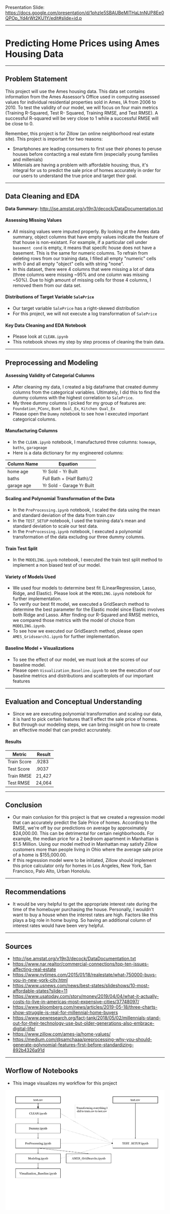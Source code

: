 Presentation Slide: https://docs.google.com/presentation/d/1phzle5SBAUBeMlTHaLtnNUP8Ee0QPOp_Yd4rWt2KU1Y/edit#slide=id.p

---

# Predicting Home Prices using Ames Housing Data 
---

## **Problem Statement**

This project will use the Ames housing data. This data set contains information from the Ames Assessor’s Office used in computing assessed values for individual residential properties sold in Ames, IA from 2006 to 2010. To test the validity of our model, we will focus on four main metrics (Training R-Squared, Test R- Squared, Training RMSE, and Test RMSE). A successful R-squared will be very close to 1 while a successful RMSE will be close to 0. 

Remember, this project is for Zillow (an online neighborhood real estate site). This project is important for two reasons: 
- Smartphones are leading consumers to first use their phones to peruse houses before contacting a real estate firm (especially young families and millenials)
- Millenials are having a problem with affordable housing; thus, it's integral for us to predict the sale price of homes accurately in order for our users to understand the true price and target their goal. 
--- 

## **Data Cleaning and EDA**

**Data Summary:** http://jse.amstat.org/v19n3/decock/DataDocumentation.txt

#### Assessing Missing Values
- All missing values were imputed properly. By looking at the Ames data summary, object columns that have empty values indicate the feature of that house is non-existant. For example, if a particular cell under `basement cond` is empty, it means that specifc house does not have a basement. This is the same for numeric columns. To refrain from deleting rows from our training data, I filled all empty "numeric" cells with 0 and all empty "object" cells with string "none". 
- In this dataset, there were 4 columns that were missing a lot of data (three columns were missing ~95% and one column was missing ~50%). Due to high amount of missing cells for those 4 columns, I removed them from our data set. 

#### Distributions of Target Variable `SalePrice`
- Our target variable `SalePrice` has a right-skewed distribution 
- For this project, we will not execute a log transformation of `SalePrice`

#### Key Data Cleaning and EDA Notebook
- Please look at `CLEAN.ipynb`
- This notebook shows my step by step process of cleaning the train data. 
---

## **Preprocessing and Modeling**

#### Assessing Validity of Categorial Columns
- After cleaning my data, I created a big dataframe that created dummy columns from the categorical variables. Ultimately, I did this to find the dummy columns with the highest correlation to `SalePrice`. 
- My three dummy columns I picked for my group of features are: `Foundation_PConc`, `Bsmt Qual_Ex`, `Kitchen Qual_Ex`
- Please open the `Dummy` notebook to see how I executed important categorical columns. 

#### Manufacturing Columns
- In the `CLEAN.ipynb` notebook, I manufactured three columns: `homeage`, `baths`, `garageage`
- Here is a data dictionary for my engineered columns:

|Column Name|Equation|
|---|---|
|home age|Yr Sold - Yr Built|
|baths|Full Bath + (Half Bath)/2|
|garage age|Yr Sold - Garage Yr Built|

#### Scaling and Polynomial Transformation of the Data 
- In the `PreProcessing.ipynb` notebook, I scaled the data using the mean and standard deviation of the data from train.csv 
- In the `TEST_SETUP` notebook, I used the training data's mean and standard deviation to scale our test data. 
- In the `PreProcessing.ipynb` notebook, I executed a polynomial transformation of the data excludng our three dummy columns. 

#### Train Test Split 
- In the `MODELING.ipynb` notebook, I executed the train test split method to implement a non biased test of our model. 

#### Variety of Models Used
- We used four models to determine best fit (LinearRegression, Lasso, Ridge, and Elastic). Please look at the `MODELING.ipynb` notebook for further implementation. 
- To verify our best fit model, we executed a GridSearch method to determine the best parameter for the Elastic model since Elastic involves both Ridge and Lasso. After finding our R-Squared and RMSE metrics, we compared those metrics with the model of choice from `MODELING.ipynb`. 
- To see how we executed our GridSearch method, please open `AMES_Gridsearch1.ipynb` for further implementation. 

#### Baseline Model + Visualizations 
- To see the effect of our model, we must look at the scores of our baseline model. 
- Please open `Visualization_Baseline.ipynb` to see the execution of our baseline metrics and distributions and scatterplots of our important features
---

## **Evaluation and Conceptual Understanding**

- Since we are executing polynomial transformation and scaling our data, it is hard to pick certain features that'll effect the sale price of homes. 
- But through our modeling steps, we can bring insight on how to create an effective model that can predict accrurately. 

#### Results

|Metric|Result|
|---|---|
|Train Score|.9283|
|Test Score|.9037|
|Train RMSE|21,427|
|Test RMSE|24,064|

---

## **Conclusion**

- Our main conlusion for this project is that we created a regression model that can accurately predict the Sale Price of homes. According to the RMSE, we're off by our predictions on average by approximately $24,000.00. This can be detrimental for certain neighborhoods. For example, the median price for a 2 bedroom apartment in Manhattan is $1.5 Million. Using our model method in Manhattan may satisfy Zillow customers more than people living in Ohio where the average sale price of a home is $155,000.00. 
- If this regression model were to be initiated, Zillow should implement this price calculator only for homes in Los Angeles, New York, San Francisco, Palo Alto, Urban Honolulu. 
---

## **Recommendations**

- It would be very helpful to get the appropriate interest rate during the time of the homebuyer purchasing the house. Personally, I wouldn't want to buy a house when the interest rates are high. Factors like this plays a big role in home buying. So having an additional column of interest rates would have been very helpful. 
---

## **Sources**

- http://jse.amstat.org/v19n3/decock/DataDocumentation.txt
- https://www.nar.realtor/commercial-connections/top-ten-issues-affecting-real-estate
- https://www.nytimes.com/2015/01/18/realestate/what-750000-buys-you-in-new-york-city.html
- https://www.usnews.com/news/best-states/slideshows/10-most-affordable-states?slide=11
- https://www.usatoday.com/story/money/2019/04/04/what-it-actually-costs-to-live-in-americas-most-expensive-cities/37748097/
- https://www.bloomberg.com/news/articles/2019-05-18/three-charts-show-struggle-is-real-for-millennial-home-buyers
- https://www.pewresearch.org/fact-tank/2018/05/02/millennials-stand-out-for-their-technology-use-but-older-generations-also-embrace-digital-life/
- https://www.zillow.com/ames-ia/home-values/
- https://medium.com/@samchaaa/preprocessing-why-you-should-generate-polynomial-features-first-before-standardizing-892b4326a91d
---

## **Worflow of Notebooks**

- This image visualizes my workflow for this project

<img src= "./Workflow.png">
